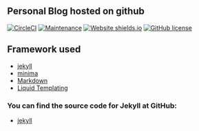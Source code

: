 ## Personal Blog hosted on github
[![CircleCI](https://circleci.com/gh/jningtho/jningtho.github.io.svg?style=svg)](https://circleci.com/gh/jningtho/jningtho.github.io)
[![Maintenance](https://img.shields.io/badge/Maintained%3F-yes-green.svg)](https://github.com/jningtho/jningtho.github.io/graphs/commit-activity)
[![Website shields.io](https://img.shields.io/website-up-down-green-red/http/jningtho.github.io.svg)](http://jningtho.github.io/)
[![GitHub license](https://img.shields.io/github/license/jningtho/jningtho.github.io.svg)](https://github.com/jningtho/jningtho.github.io/blob/master/LICENSE)

## Framework used
* [jekyll](https://github.com/jekyll/jekyll)
* [minima](https://github.com/jekyll/minima)
* [Markdown](http://commonmark.org/help/)
* [Liquid Templating](https://github.com/Shopify/liquid/wiki/Liquid-for-Designers)

### You can find the source code for Jekyll at GitHub:
* [jekyll](https://github.com/jekyll/jekyll)


